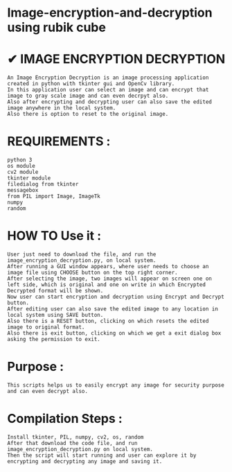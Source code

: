 # Image-encryption-and-decryption using rubik cube

# ✔ IMAGE ENCRYPTION DECRYPTION

    An Image Encryption Decryption is an image processing application created in python with tkinter gui and OpenCv library.
    In this application user can select an image and can encrypt that image to gray scale image and can even decrpyt also.
    Also after encrypting and decrypting user can also save the edited image anywhere in the local system.
    Also there is option to reset to the original image.

# REQUIREMENTS :

    python 3
    os module
    cv2 module
    tkinter module
    filedialog from tkinter
    messagebox
    from PIL import Image, ImageTk
    numpy
    random

# HOW TO Use it :

    User just need to download the file, and run the image_encryption_decryption.py, on local system.
    After running a GUI window appears, where user needs to choose an image file using CHOOSE button on the top right corner.
    After selecting the image, two images will appear on screen one on left side, which is original and one on write in which Encrypted Decrypted format will be shown.
    Now user can start encryption and decryption using Encrypt and Decrypt button.
    After editing user can also save the edited image to any location in local system using SAVE button.
    Also there is a RESET button, clicking on which resets the edited image to original format.
    Also there is exit button, clicking on which we get a exit dialog box asking the permission to exit.

# Purpose :

    This scripts helps us to easily encrypt any image for security purpose and can even decrypt also.

# Compilation Steps :

    Install tkinter, PIL, numpy, cv2, os, random
    After that download the code file, and run image_encryption_decryption.py on local system.
    Then the script will start running and user can explore it by encrypting and decrypting any image and saving it.
